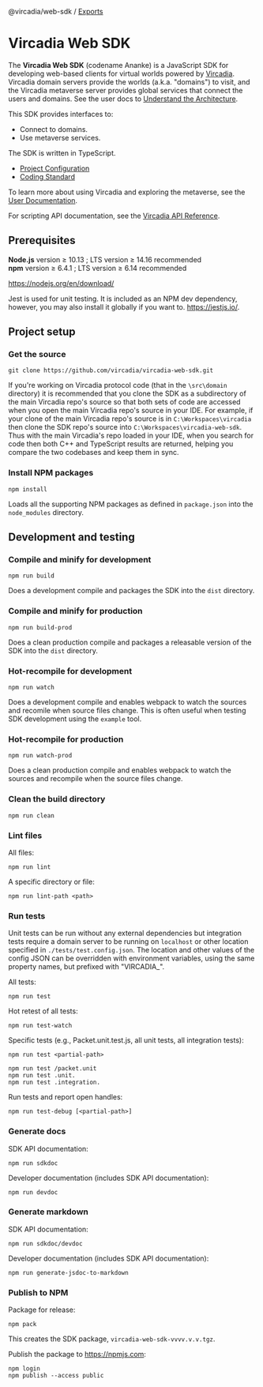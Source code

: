 @vircadia/web-sdk / [Exports](modules.md)

# Vircadia Web SDK

The **Vircadia Web SDK** (codename Ananke) is a JavaScript SDK for developing web-based clients for virtual worlds powered by
[Vircadia](https://vircadia.com/). Vircadia domain servers provide the worlds (a.k.a. "domains") to visit, and the Vircadia
metaverse server provides global services that connect the users and domains.
See the user docs to [Understand the Architecture](https://docs.vircadia.com/explore/get-started/architecture.html).

This SDK provides interfaces to:
- Connect to domains.
- Use metaverse services.

The SDK is written in TypeScript.
- [Project Configuration](CONFIGURATION.md)
- [Coding Standard](CODING_STANDARD.md)

To learn more about using Vircadia and exploring the metaverse, see the [User Documentation](https://docs.vircadia.com).

For scripting API documentation, see the [Vircadia API Reference](https://apidocs.vircadia.dev).

## Prerequisites

**Node.js** version &ge; 10.13 ; LTS version &ge; 14.16 recommended  
**npm** version &ge; 6.4.1 ; LTS version &ge; 6.14 recommended 

https://nodejs.org/en/download/

Jest is used for unit testing. It is included as an NPM dev dependency, however, you may also install it globally if you want
to. https://jestjs.io/. 

## Project setup

### Get the source

```
git clone https://github.com/vircadia/vircadia-web-sdk.git
```

If you're working on Vircadia protocol code (that in the `\src\domain` directory) it is recommended that you clone the SDK as
a subdirectory of the main Vircadia repo's source so that both sets of code are accessed when you open the main Vircadia repo's
source in your IDE. For example, if your clone of the main Vircadia repo's source is in `C:\Workspaces\vircadia` then clone
the SDK repo's source into `C:\Workspaces\vircadia-web-sdk`. Thus with the main Vircadia's repo loaded in your IDE, when
you search for code then both C++ and TypeScript results are returned, helping you compare the two codebases and keep them in
sync.

### Install NPM packages

```
npm install
```
Loads all the supporting NPM packages as defined in `package.json` into the `node_modules` directory.

## Development and testing

### Compile and minify for development
```
npm run build
```
Does a development compile and packages the SDK into the `dist` directory.

### Compile and minify for production
```
npm run build-prod
```
Does a clean production compile and packages a releasable version of the SDK into the `dist` directory.

### Hot-recompile for development
```
npm run watch
```
Does a development compile and enables webpack to watch the sources and recomile when source files change.
This is often useful when testing SDK development using the `example` tool.

### Hot-recompile for production
```
npm run watch-prod
```
Does a clean production compile and enables webpack to watch the sources and recompile when the source files change.

### Clean the build directory
```
npm run clean
```

### Lint files

All files:
```
npm run lint
```

A specific directory or file:
```
npm run lint-path <path>
```

### Run tests

Unit tests can be run without any external dependencies but integration tests require a domain server to be running on
`localhost` or other location specified in `./tests/test.config.json`. The location and other values of the config JSON can be
overridden with environment variables, using the same property names, but prefixed with "VIRCADIA_".

All tests:
```
npm run test
```
Hot retest of all tests:
```
npm run test-watch
```

Specific tests (e.g., Packet.unit.test.js, all unit tests, all integration tests):
```
npm run test <partial-path>

npm run test /packet.unit
npm run test .unit.
npm run test .integration.
```

Run tests and report open handles:
```
npm run test-debug [<partial-path>]
```

### Generate docs

SDK API documentation:
```
npm run sdkdoc
```

Developer documentation (includes SDK API documentation):
```
npm run devdoc
```

### Generate markdown

SDK API documentation:
```
npm run sdkdoc/devdoc
```

Developer documentation (includes SDK API documentation):
```
npm run generate-jsdoc-to-markdown
```

### Publish to NPM

Package for release:
```
npm pack
```

This creates the SDK package, `vircadia-web-sdk-vvvv.v.v.tgz`.

Publish the package to https://npmjs.com:

```
npm login
npm publish --access public
```
